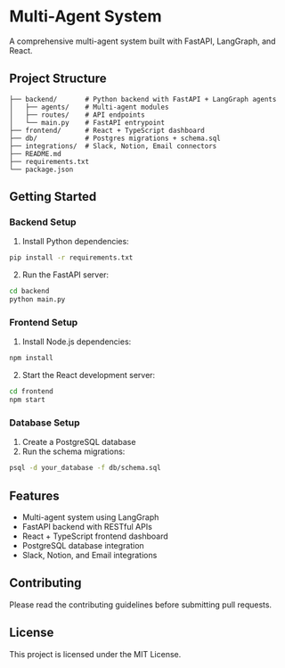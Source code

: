 # Multi-Agent System

A comprehensive multi-agent system built with FastAPI, LangGraph, and React.

## Project Structure

```
├── backend/       # Python backend with FastAPI + LangGraph agents
│   ├── agents/    # Multi-agent modules
│   ├── routes/    # API endpoints
│   └── main.py    # FastAPI entrypoint
├── frontend/      # React + TypeScript dashboard
├── db/            # Postgres migrations + schema.sql
├── integrations/  # Slack, Notion, Email connectors
├── README.md
├── requirements.txt
└── package.json
```

## Getting Started

### Backend Setup

1. Install Python dependencies:
```bash
pip install -r requirements.txt
```

2. Run the FastAPI server:
```bash
cd backend
python main.py
```

### Frontend Setup

1. Install Node.js dependencies:
```bash
npm install
```

2. Start the React development server:
```bash
cd frontend
npm start
```

### Database Setup

1. Create a PostgreSQL database
2. Run the schema migrations:
```bash
psql -d your_database -f db/schema.sql
```

## Features

- Multi-agent system using LangGraph
- FastAPI backend with RESTful APIs
- React + TypeScript frontend dashboard
- PostgreSQL database integration
- Slack, Notion, and Email integrations

## Contributing

Please read the contributing guidelines before submitting pull requests.

## License

This project is licensed under the MIT License.